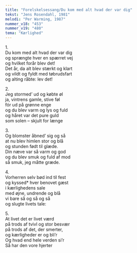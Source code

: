 ```yaml
---
title: "Forelskelsessang/Du kom med alt hvad der var dig"
tekst: "Jens Rosendahl, 1981"
melodi: "Per Warming, 1987"
nummer_v18: "453"
nummer_v19: "480"
tema: "Kærlighed"
---
```


1\.\
Du kom med alt hvad der var dig\
og sprængte hver en spærret vej\
og hvilket forår blev det!\
Det år, da alt blev stærkt og klart\
og vildt og fyldt med tøbrudsfart\
og alting råbte: lev det!

2\.\
Jeg stormed’ ud og købte øl\
ja, vintrens gamle, stive føl\
fór ud på grønne enge\
og du blev varm og lys og fuld\
og håret var det pure guld\
som solen – skjult for længe

3\.\
Og blomster åbned’ sig og så\
at nu blev himlen stor og blå\
og stunden født til glæde.\
Din næve var så varm og god\
og du blev smuk og fuld af mod\
så smuk, jeg måtte græde.

4\.\
Vorherren selv bød ind til fest\
og kyssed* hver benovet gæst\
i kærlighedens sale\
med øjne, undrende og blå\
vi bare så og så og så\
og slugte livets tale:

5\.\
At livet det er livet værd\
på trods af tvivl og stor besvær\
på trods af det, der smerter,\
og kærligheder er og bli’r\
Og hvad end hele verden si’r\
Så har den vore hjerter